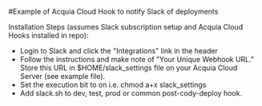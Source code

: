 #Example of Acquia Cloud Hook to notify Slack of deployments

Installation Steps (assumes Slack subscription setup and Acquia Cloud Hooks installed in repo):

* Login to Slack and click the "Integrations" link in the header
* Follow the instructions and make note of "Your Unique Webhook URL." Store this URL in $HOME/slack_settings file on your Acquia Cloud Server (see example file).
* Set the execution bit to on i.e. chmod a+x slack_settings
* Add slack.sh to dev, test, prod or common post-cody-deploy hook.
